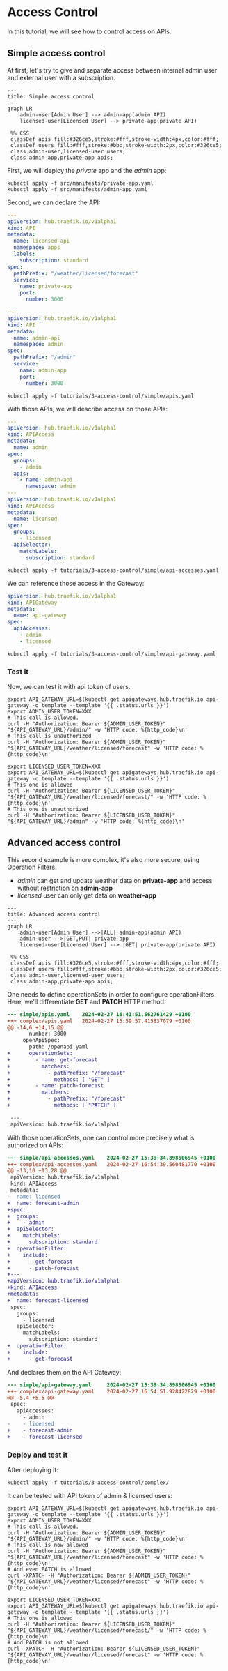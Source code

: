 # Access Control

In this tutorial, we will see how to control access on APIs.

## Simple access control

At first, let's try to give and separate access between internal admin user and external user with a subscription.

```mermaid
---
title: Simple access control
---
graph LR
    admin-user[Admin User] --> admin-app(admin API)
    licensed-user[Licensed User] --> private-app(private API)

 %% CSS
 classDef apis fill:#326ce5,stroke:#fff,stroke-width:4px,color:#fff;
 classDef users fill:#fff,stroke:#bbb,stroke-width:2px,color:#326ce5;
 class admin-user,licensed-user users;
 class admin-app,private-app apis;
```

First, we will deploy the _private_ app and the _admin_ app:

```shell
kubectl apply -f src/manifests/private-app.yaml
kubectl apply -f src/manifests/admin-app.yaml
```

Second, we can declare the API:

```yaml
---
apiVersion: hub.traefik.io/v1alpha1
kind: API
metadata:
  name: licensed-api
  namespace: apps
  labels:
    subscription: standard
spec:
  pathPrefix: "/weather/licensed/forecast"
  service:
    name: private-app
    port:
      number: 3000

---
apiVersion: hub.traefik.io/v1alpha1
kind: API
metadata:
  name: admin-api
  namespace: admin
spec:
  pathPrefix: "/admin"
  service:
    name: admin-app
    port:
      number: 3000
```

```shell
kubectl apply -f tutorials/3-access-control/simple/apis.yaml
```

With those APIs, we will describe access on those APIs:

```yaml
---
apiVersion: hub.traefik.io/v1alpha1
kind: APIAccess
metadata:
  name: admin
spec:
  groups:
    - admin
  apis:
    - name: admin-api
      namespace: admin
---
apiVersion: hub.traefik.io/v1alpha1
kind: APIAccess
metadata:
  name: licensed
spec:
  groups:
    - licensed
  apiSelector:
    matchLabels:
      subscription: standard
```

```shell
kubectl apply -f tutorials/3-access-control/simple/api-accesses.yaml
```

We can reference those access in the Gateway:

```yaml
apiVersion: hub.traefik.io/v1alpha1
kind: APIGateway
metadata:
  name: api-gateway
spec:
  apiAccesses:
    - admin
    - licensed
```

```shell
kubectl apply -f tutorials/3-access-control/simple/api-gateway.yaml
```

### Test it

Now, we can test it with api token of users.

```shell
export API_GATEWAY_URL=$(kubectl get apigateways.hub.traefik.io api-gateway -o template --template '{{ .status.urls }}')
export ADMIN_USER_TOKEN=XXX
# This call is allowed.
curl -H "Authorization: Bearer ${ADMIN_USER_TOKEN}" "${API_GATEWAY_URL}/admin/" -w 'HTTP code: %{http_code}\n'
# This call is unauthorized
curl -H "Authorization: Bearer ${ADMIN_USER_TOKEN}" "${API_GATEWAY_URL}/weather/licensed/forecast" -w 'HTTP code: %{http_code}\n'
```

```shell
export LICENSED_USER_TOKEN=XXX
export API_GATEWAY_URL=$(kubectl get apigateways.hub.traefik.io api-gateway -o template --template '{{ .status.urls }}')
# This one is allowed
curl -H "Authorization: Bearer ${LICENSED_USER_TOKEN}" "${API_GATEWAY_URL}/weather/licensed/forecast/" -w 'HTTP code: %{http_code}\n'
# This one is unauthorized
curl -H "Authorization: Bearer ${LICENSED_USER_TOKEN}" "${API_GATEWAY_URL}/admin" -w 'HTTP code: %{http_code}\n'
```

## Advanced access control

This second example is more complex, it's also more secure, using Operation Filters.

* _admin_ can get and update weather data on **private-app** and access without restriction on **admin-app**
* _licensed_ user can only get data on **weather-app**

```mermaid
---
title: Advanced access control
---
graph LR
    admin-user[Admin User] -->|ALL| admin-app(admin API)
    admin-user -->|GET,PUT| private-app
    licensed-user[Licensed User] --> |GET| private-app(private API)

 %% CSS
 classDef apis fill:#326ce5,stroke:#fff,stroke-width:4px,color:#fff;
 classDef users fill:#fff,stroke:#bbb,stroke-width:2px,color:#326ce5;
 class admin-user,licensed-user users;
 class admin-app,private-app apis;
```

One needs to define operationSets in order to configure operationFilters. Here, we'll differentiate **GET** and **PATCH** HTTP method.

```diff
--- simple/apis.yaml    2024-02-27 16:41:51.562761429 +0100
+++ complex/apis.yaml   2024-02-27 15:59:57.415837079 +0100
@@ -14,6 +14,15 @@
       number: 3000
     openApiSpec:
       path: /openapi.yaml
+      operationSets:
+        - name: get-forecast
+          matchers:
+            - pathPrefix: "/forecast"
+              methods: [ "GET" ]
+        - name: patch-forecast
+          matchers:
+            - pathPrefix: "/forecast"
+              methods: [ "PATCH" ]

 ---
 apiVersion: hub.traefik.io/v1alpha1

```

With those operationSets, one can control more precisely what is authorized on APIs:

```diff
--- simple/api-accesses.yaml    2024-02-27 15:39:34.898506945 +0100
+++ complex/api-accesses.yaml   2024-02-27 16:54:39.560481770 +0100
@@ -13,10 +13,28 @@
 apiVersion: hub.traefik.io/v1alpha1
 kind: APIAccess
 metadata:
-  name: licensed
+  name: forecast-admin
+spec:
+  groups:
+    - admin
+  apiSelector:
+    matchLabels:
+      subscription: standard
+  operationFilter:
+    include:
+      - get-forecast
+      - patch-forecast
+---
+apiVersion: hub.traefik.io/v1alpha1
+kind: APIAccess
+metadata:
+  name: forecast-licensed
 spec:
   groups:
     - licensed
   apiSelector:
     matchLabels:
       subscription: standard
+  operationFilter:
+    include:
+      - get-forecast
```

And declares them on the API Gateway:

```diff
--- simple/api-gateway.yaml     2024-02-27 15:39:34.898506945 +0100
+++ complex/api-gateway.yaml    2024-02-27 16:54:51.928422829 +0100
@@ -5,4 +5,5 @@
 spec:
   apiAccesses:
     - admin
-    - licensed
+    - forecast-admin
+    - forecast-licensed
```

### Deploy and test it

After deploying it:

```shell
kubectl apply -f tutorials/3-access-control/complex/
```

It can be tested with API token of admin & licensed users:

```shell
export API_GATEWAY_URL=$(kubectl get apigateways.hub.traefik.io api-gateway -o template --template '{{ .status.urls }}')
export ADMIN_USER_TOKEN=XXX
# This call is allowed.
curl -H "Authorization: Bearer ${ADMIN_USER_TOKEN}" "${API_GATEWAY_URL}/admin/" -w 'HTTP code: %{http_code}\n'
# This call is now allowed
curl -H "Authorization: Bearer ${ADMIN_USER_TOKEN}" "${API_GATEWAY_URL}/weather/licensed/forecast" -w 'HTTP code: %{http_code}\n'
# And even PATCH is allowed
curl -XPATCH -H "Authorization: Bearer ${ADMIN_USER_TOKEN}" "${API_GATEWAY_URL}/weather/licensed/forecast" -w 'HTTP code: %{http_code}\n'
```

```shell
export LICENSED_USER_TOKEN=XXX
export API_GATEWAY_URL=$(kubectl get apigateways.hub.traefik.io api-gateway -o template --template '{{ .status.urls }}')
# This one is allowed
curl -H "Authorization: Bearer ${LICENSED_USER_TOKEN}" "${API_GATEWAY_URL}/weather/licensed/forecast/" -w 'HTTP code: %{http_code}\n'
# And PATCH is not allowed
curl -XPATCH -H "Authorization: Bearer ${LICENSED_USER_TOKEN}" "${API_GATEWAY_URL}/weather/licensed/forecast" -w 'HTTP code: %{http_code}\n'
```
